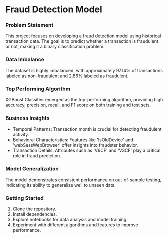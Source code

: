 # Fraud Detection Model

### Problem Statement
This project focuses on developing a fraud detection model using historical transaction data. The goal is to predict whether a transaction is fraudulent or not, making it a binary classification problem.

### Data Imbalance
The dataset is highly imbalanced, with approximately 97.14% of transactions labeled as non-fraudulent and 2.86% labeled as fraudulent.

### Top Performing Algorithm
XGBoost Classifier emerged as the top-performing algorithm, providing high accuracy, precision, recall, and F1 score on both training and test sets.

### Business Insights
- Temporal Patterns: Transaction month is crucial for detecting fraudulent activity.
- Behavioral Characteristics: Features like 'IsOldDevice' and 'webSessWebBrowser' offer insights into fraudster behavior.
- Transaction Details: Attributes such as 'V6CF' and 'V3CF' play a critical role in fraud prediction.

### Model Generalization
The model demonstrates consistent performance on out-of-sample testing, indicating its ability to generalize well to unseen data.

### Getting Started
1. Clone the repository.
2. Install dependencies.
3. Explore notebooks for data analysis and model training.
4. Experiment with different algorithms and features to improve performance.

